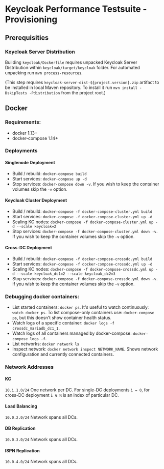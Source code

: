 # Keycloak Performance Testsuite - Provisioning

## Prerequisities

### Keycloak Server Distribution

Building `keycloak/Dockerfile` requires unpacked Keycloak Server Distribution within `keycloak/target/keycloak` folder.
For automated unpacking run `mvn process-resources`.

(This step requires `keycloak-server-dist-${project.version}.zip` artifact to be installed in local Maven repository.
To install it run `mvn install -DskipTests -Pdistribution` from the project root.)


## Docker

### Requirements:
- docker 1.13+
- docker-compose 1.14+

### Deployments

#### Singlenode Deployment
- Build / rebuild: `docker-compose build`
- Start services: `docker-compose up -d`
- Stop services: `docker-compose down -v`. If you wish to keep the container volumes skip the `-v` option.

#### Keycloak Cluster Deployment
- Build / rebuild: `docker-compose -f docker-compose-cluster.yml build`
- Start services: `docker-compose -f docker-compose-cluster.yml up -d`
- Scaling KC nodes: `docker-compose -f docker-compose-cluster.yml up -d --scale keycloak=2`
- Stop services: `docker-compose -f docker-compose-cluster.yml down -v`. If you wish to keep the container volumes skip the `-v` option.

#### Cross-DC Deployment
- Build / rebuild: `docker-compose -f docker-compose-crossdc.yml build`
- Start services: `docker-compose -f docker-compose-crossdc.yml up -d`
- Scaling KC nodes: `docker-compose -f docker-compose-crossdc.yml up -d --scale keycloak_dc1=2 --scale keycloak_dc2=3`
- Stop services: `docker-compose -f docker-compose-crossdc.yml down -v`. If you wish to keep the container volumes skip the `-v` option.

### Debugging docker containers:
- List started containers: `docker ps`. It's useful to watch continuously: `watch docker ps`.
  To list compose-only containers use: `docker-compose ps`, but this doesn't show container health status.
- Watch logs of a specific container: `docker logs -f crossdc_mariadb_dc1_1`.
- Watch logs of all containers managed by docker-compose: `docker-compose logs -f`.
- List networks: `docker network ls`
- Inspect network: `docker network inspect NETWORK_NAME`. Shows network configuration and currently connected containers.

### Network Addresses
#### KC
`10.i.1.0/24` One network per DC. For single-DC deployments `i = 0`, for cross-DC deployment `i ∈ ℕ` is an index of particular DC.
#### Load Balancing
`10.0.2.0/24` Network spans all DCs.
#### DB Replication
`10.0.3.0/24` Network spans all DCs.
#### ISPN Replication
`10.0.4.0/24` Network spans all DCs.
